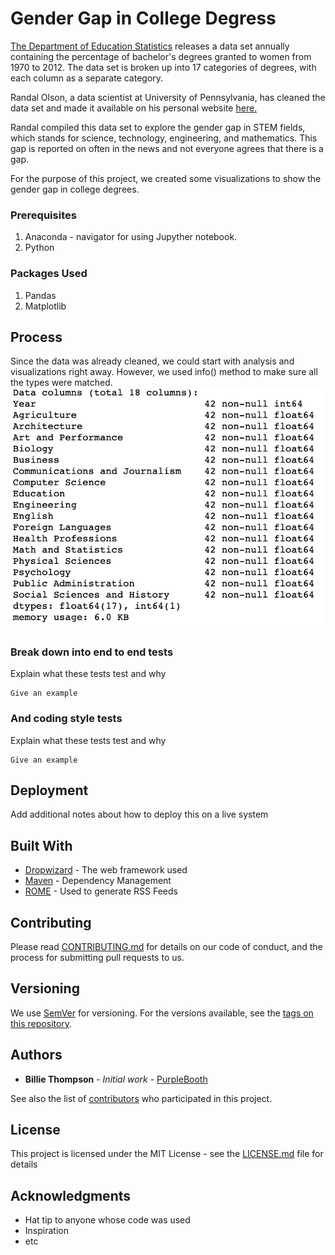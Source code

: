 # Gender Gap in College Degress

[The Department of Education Statistics](https://nces.ed.gov/programs/digest/2013menu_tables.asp) releases a data set annually containing the percentage of bachelor's degrees granted to women from 1970 to 2012. The data set is broken up into 17 categories of degrees, with each column as a separate category.

Randal Olson, a data scientist at University of Pennsylvania, has cleaned the data set and made it available on his personal website [here.](http://www.randalolson.com/wp-content/uploads/percent-bachelors-degrees-women-usa.csv)

Randal compiled this data set to explore the gender gap in STEM fields, which stands for science, technology, engineering, and mathematics. This gap is reported on often in the news and not everyone agrees that there is a gap.

For the purpose of this project, we created some visualizations to show the gender gap in college degrees.


### Prerequisites

1. Anaconda - navigator for using Jupyther notebook. 
2. Python

### Packages Used

1. Pandas
2. Matplotlib



## Process

Since the data was already cleaned, we could start with analysis and visualizations right away. However, we used info() method to make sure all the types were matched. 
![](images/type_info.png)



### Break down into end to end tests

Explain what these tests test and why

```
Give an example
```

### And coding style tests

Explain what these tests test and why

```
Give an example
```

## Deployment

Add additional notes about how to deploy this on a live system

## Built With

* [Dropwizard](http://www.dropwizard.io/1.0.2/docs/) - The web framework used
* [Maven](https://maven.apache.org/) - Dependency Management
* [ROME](https://rometools.github.io/rome/) - Used to generate RSS Feeds

## Contributing

Please read [CONTRIBUTING.md](https://gist.github.com/PurpleBooth/b24679402957c63ec426) for details on our code of conduct, and the process for submitting pull requests to us.

## Versioning

We use [SemVer](http://semver.org/) for versioning. For the versions available, see the [tags on this repository](https://github.com/your/project/tags). 

## Authors

* **Billie Thompson** - *Initial work* - [PurpleBooth](https://github.com/PurpleBooth)

See also the list of [contributors](https://github.com/your/project/contributors) who participated in this project.

## License

This project is licensed under the MIT License - see the [LICENSE.md](LICENSE.md) file for details

## Acknowledgments

* Hat tip to anyone whose code was used
* Inspiration
* etc

